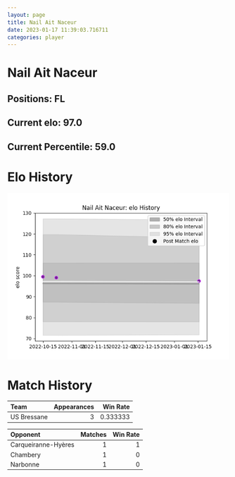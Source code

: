 ```yaml
---  
layout: page  
title: Nail Ait Naceur  
date: 2023-01-17 11:39:03.716711  
categories: player  
---
```

# Nail Ait Naceur

## Positions: FL

## Current elo: 97.0

## Current Percentile: 59.0

# Elo History


![elo history](history_NailAitNaceur.png)
# Match History


| Team        |   Appearances |   Win Rate |
|:------------|--------------:|-----------:|
| US Bressane |             3 |   0.333333 |

| Opponent            |   Matches |   Win Rate |
|:--------------------|----------:|-----------:|
| Carqueiranne-Hyères |         1 |          1 |
| Chambery            |         1 |          0 |
| Narbonne            |         1 |          0 |